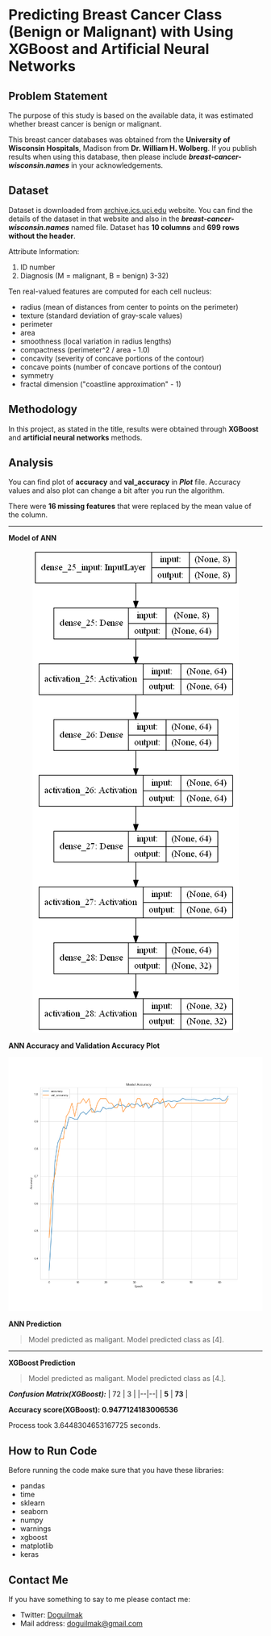 

# Predicting Breast Cancer Class (Benign or Malignant) with Using XGBoost and Artificial Neural Networks 


## Problem Statement

The purpose of this study is based on the available data, it was estimated whether breast cancer is benign or malignant. 

This breast cancer databases was obtained from the **University of Wisconsin
   Hospitals**, Madison from **Dr. William H. Wolberg**.  If you publish results
   when using this database, then please include ***breast-cancer-wisconsin.names*** in your
   acknowledgements.

## Dataset

Dataset is downloaded from [archive.ics.uci.edu](https://archive.ics.uci.edu/ml/datasets/breast+cancer+wisconsin+(diagnostic)) website. You can find the details of the dataset in that website and also in the ***breast-cancer-wisconsin.names*** named file. Dataset has **10 columns** and **699 rows without the header**.

Attribute Information:

1) ID number
2) Diagnosis (M = malignant, B = benign)
3-32)

Ten real-valued features are computed for each cell nucleus:

 - radius (mean of distances from center to points on the perimeter)
 - texture (standard deviation of gray-scale values)
 - perimeter
 - area
 - smoothness (local variation in radius lengths)
 - compactness (perimeter^2 / area - 1.0)
 - concavity (severity of concave portions of the contour)
 - concave points (number of concave portions of the contour)
 - symmetry
 - fractal dimension ("coastline approximation" - 1)

## Methodology

In this project, as stated in the title, results were obtained through **XGBoost** and **artificial neural networks** methods. 

## Analysis

You can find plot of **accuracy** and **val_accuracy** in ***Plot*** file. Accuracy values and also plot can change a bit after you run the algorithm.

There were **16 missing features** that were replaced by the mean value of the column.

---
**Model of ANN**

<p align="center">
    <img src="Plots/binary_input_and_output_model.png"> 
</p>

**ANN Accuracy and Validation Accuracy Plot**

![acc_val](Plots/acc_val.png)

**ANN Prediction**

> Model predicted as maligant. 
Model predicted class as [4].
---
**XGBoost Prediction**

> Model predicted as maligant. 
> Model predicted class as [4.].

***Confusion Matrix(XGBoost):***
| 72 | 3 |
|--|--|
| **5** | **73** |

**Accuracy score(XGBoost): 0.9477124183006536**

Process took 3.6448304653167725 seconds.

## How to Run Code

Before running the code make sure that you have these libraries:

 - pandas 
 - time
 - sklearn
 - seaborn
 - numpy
 - warnings
 - xgboost
 - matplotlib
 - keras
    
## Contact Me

If you have something to say to me please contact me: 

 - Twitter: [Doguilmak](https://twitter.com/Doguilmak)
 - Mail address: doguilmak@gmail.com
 
